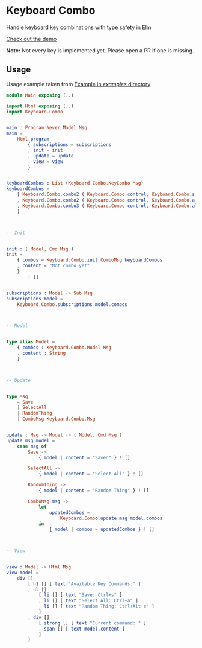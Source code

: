 # Keyboard Combo

Handle keyboard key combinations with type safety in Elm

[Check out the demo](https://embed.ellie-app.com/n3mVWz5gzJ/0)

**Note:** Not every key is implemented yet. Please open a PR if one is missing.

## Usage

Usage example taken from [Example in _examples_ directory](https://github.com/scottcorgan/keyboard-combo/tree/master/examples)

```elm
module Main exposing (..)

import Html exposing (..)
import Keyboard.Combo


main : Program Never Model Msg
main =
    Html.program
        { subscriptions = subscriptions
        , init = init
        , update = update
        , view = view
        }


keyboardCombos : List (Keyboard.Combo.KeyCombo Msg)
keyboardCombos =
    [ Keyboard.Combo.combo2 ( Keyboard.Combo.control, Keyboard.Combo.s ) Save
    , Keyboard.Combo.combo2 ( Keyboard.Combo.control, Keyboard.Combo.a ) SelectAll
    , Keyboard.Combo.combo3 ( Keyboard.Combo.control, Keyboard.Combo.alt, Keyboard.Combo.e ) RandomThing
    ]



-- Init


init : ( Model, Cmd Msg )
init =
    { combos = Keyboard.Combo.init ComboMsg keyboardCombos
    , content = "Not combo yet"
    }
        ! []


subscriptions : Model -> Sub Msg
subscriptions model =
    Keyboard.Combo.subscriptions model.combos



-- Model


type alias Model =
    { combos : Keyboard.Combo.Model Msg
    , content : String
    }



-- Update


type Msg
    = Save
    | SelectAll
    | RandomThing
    | ComboMsg Keyboard.Combo.Msg


update : Msg -> Model -> ( Model, Cmd Msg )
update msg model =
    case msg of
        Save ->
            { model | content = "Saved" } ! []

        SelectAll ->
            { model | content = "Select All" } ! []

        RandomThing ->
            { model | content = "Random Thing" } ! []

        ComboMsg msg ->
            let
                updatedCombos =
                    Keyboard.Combo.update msg model.combos
            in
                { model | combos = updatedCombos } ! []



-- View


view : Model -> Html Msg
view model =
    div []
        [ h1 [] [ text "Available Key Commands:" ]
        , ul []
            [ li [] [ text "Save: Ctrl+s" ]
            , li [] [ text "Select All: Ctrl+a" ]
            , li [] [ text "Random Thing: Ctrl+Alt+e" ]
            ]
        , div []
            [ strong [] [ text "Current command: " ]
            , span [] [ text model.content ]
            ]
        ]

```
